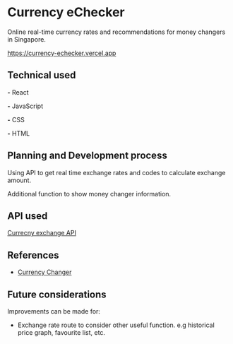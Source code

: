 
# Currency eChecker

Online real-time currency rates and recommendations for money changers in Singapore.

https://currency-echecker.vercel.app
## Technical used

**-** React

**-** JavaScript

**-** CSS

**-** HTML


## Planning and Development process

Using API to get real time exchange rates and codes to calculate exchange amount.

Additional function to show money changer information.

## API used
[Currecny exchange API](https://exchangeratesapi.io/)


## References

 - [Currency Changer](https://www.youtube.com/watch?v=XN5elYWiSuw&t=957s)


## Future considerations

Improvements can be made for:
- Exchange rate route to consider other useful function. e.g historical price graph, favourite list, etc.


